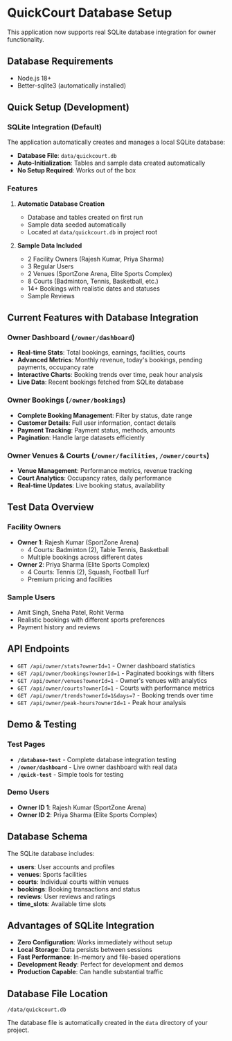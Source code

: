 # QuickCourt Database Setup

This application now supports real SQLite database integration for owner functionality.

## Database Requirements

- Node.js 18+
- Better-sqlite3 (automatically installed)

## Quick Setup (Development)

### SQLite Integration (Default)
The application automatically creates and manages a local SQLite database:

- **Database File**: `data/quickcourt.db`
- **Auto-Initialization**: Tables and sample data created automatically
- **No Setup Required**: Works out of the box

### Features

1. **Automatic Database Creation**
   - Database and tables created on first run
   - Sample data seeded automatically
   - Located at `data/quickcourt.db` in project root

2. **Sample Data Included**
   - 2 Facility Owners (Rajesh Kumar, Priya Sharma)
   - 3 Regular Users
   - 2 Venues (SportZone Arena, Elite Sports Complex)
   - 8 Courts (Badminton, Tennis, Basketball, etc.)
   - 14+ Bookings with realistic dates and statuses
   - Sample Reviews

## Current Features with Database Integration

### Owner Dashboard (`/owner/dashboard`)
- **Real-time Stats**: Total bookings, earnings, facilities, courts
- **Advanced Metrics**: Monthly revenue, today's bookings, pending payments, occupancy rate
- **Interactive Charts**: Booking trends over time, peak hour analysis
- **Live Data**: Recent bookings fetched from SQLite database

### Owner Bookings (`/owner/bookings`)
- **Complete Booking Management**: Filter by status, date range
- **Customer Details**: Full user information, contact details
- **Payment Tracking**: Payment status, methods, amounts
- **Pagination**: Handle large datasets efficiently

### Owner Venues & Courts (`/owner/facilities`, `/owner/courts`)
- **Venue Management**: Performance metrics, revenue tracking
- **Court Analytics**: Occupancy rates, daily performance
- **Real-time Updates**: Live booking status, availability

## Test Data Overview

### Facility Owners
- **Owner 1**: Rajesh Kumar (SportZone Arena)
  - 4 Courts: Badminton (2), Table Tennis, Basketball
  - Multiple bookings across different dates
- **Owner 2**: Priya Sharma (Elite Sports Complex)  
  - 4 Courts: Tennis (2), Squash, Football Turf
  - Premium pricing and facilities

### Sample Users
- Amit Singh, Sneha Patel, Rohit Verma
- Realistic bookings with different sports preferences
- Payment history and reviews

## API Endpoints

- `GET /api/owner/stats?ownerId=1` - Owner dashboard statistics
- `GET /api/owner/bookings?ownerId=1` - Paginated bookings with filters
- `GET /api/owner/venues?ownerId=1` - Owner's venues with analytics
- `GET /api/owner/courts?ownerId=1` - Courts with performance metrics
- `GET /api/owner/trends?ownerId=1&days=7` - Booking trends over time
- `GET /api/owner/peak-hours?ownerId=1` - Peak hour analysis

## Demo & Testing

### Test Pages
- **`/database-test`** - Complete database integration testing
- **`/owner/dashboard`** - Live owner dashboard with real data
- **`/quick-test`** - Simple tools for testing

### Demo Users
- **Owner ID 1**: Rajesh Kumar (SportZone Arena)
- **Owner ID 2**: Priya Sharma (Elite Sports Complex)

## Database Schema

The SQLite database includes:
- **users**: User accounts and profiles
- **venues**: Sports facilities
- **courts**: Individual courts within venues
- **bookings**: Booking transactions and status
- **reviews**: User reviews and ratings
- **time_slots**: Available time slots

## Advantages of SQLite Integration

- **Zero Configuration**: Works immediately without setup
- **Local Storage**: Data persists between sessions
- **Fast Performance**: In-memory and file-based operations
- **Development Ready**: Perfect for development and demos
- **Production Capable**: Can handle substantial traffic

## Database File Location

```
/data/quickcourt.db
```

The database file is automatically created in the `data` directory of your project.
